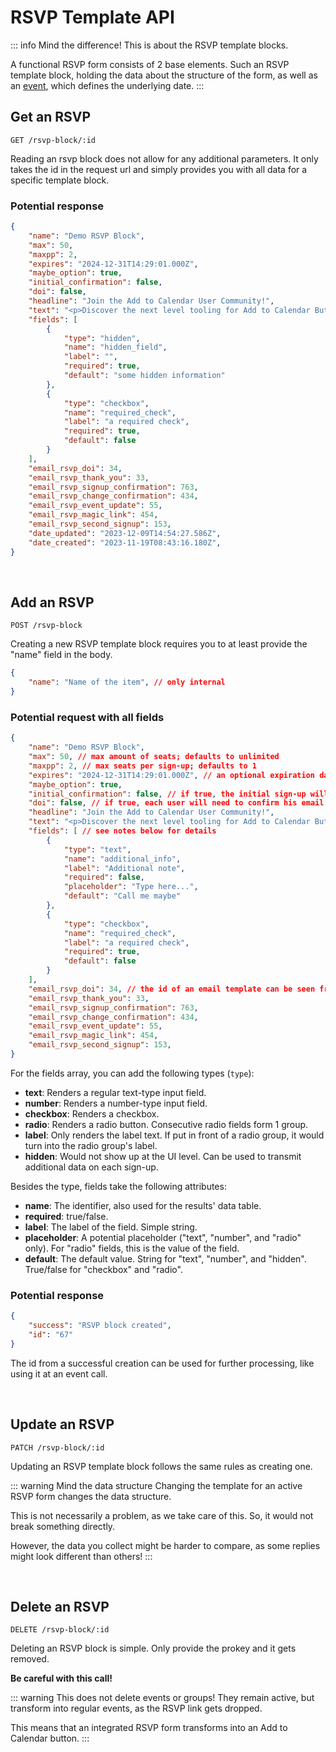 
# RSVP Template API

::: info Mind the difference!
This is about the RSVP template blocks.

A functional RSVP form consists of 2 base elements. Such an RSVP template block, holding the data about the structure of the form, as well as an [event](/api/events.html), which defines the underlying date.
:::

## Get an RSVP

```
GET /rsvp-block/:id
```

Reading an rsvp block does not allow for any additional parameters. It only takes the id in the request url and simply provides you with all data for a specific template block.

### Potential response

```json
{
    "name": "Demo RSVP Block",
    "max": 50,
    "maxpp": 2,
    "expires": "2024-12-31T14:29:01.000Z",
    "maybe_option": true,
    "initial_confirmation": false,
    "doi": false,
    "headline": "Join the Add to Calendar User Community!",
    "text": "<p>Discover the next level tooling for Add to Calendar Buttons, RSVP, and more. <strong>Made for you! </strong>🫵</p>",
    "fields": [
        {
            "type": "hidden",
            "name": "hidden_field",
            "label": "",
            "required": true,
            "default": "some hidden information"
        },
        {
            "type": "checkbox",
            "name": "required_check",
            "label": "a required check",
            "required": true,
            "default": false
        }
    ],
    "email_rsvp_doi": 34,
    "email_rsvp_thank_you": 33,
    "email_rsvp_signup_confirmation": 763,
    "email_rsvp_change_confirmation": 434,
    "email_rsvp_event_update": 55,
    "email_rsvp_magic_link": 454,
    "email_rsvp_second_signup": 153,
    "date_updated": "2023-12-09T14:54:27.586Z",
    "date_created": "2023-11-19T08:43:16.180Z",
}
```

<br />

## Add an RSVP

```
POST /rsvp-block
```

Creating a new RSVP template block requires you to at least provide the "name" field in the body.

```json
{
    "name": "Name of the item", // only internal
}
```

### Potential request with all fields

```json
{
    "name": "Demo RSVP Block",
    "max": 50, // max amount of seats; defaults to unlimited
    "maxpp": 2, // max seats per sign-up; defaults to 1
    "expires": "2024-12-31T14:29:01.000Z", // an optional expiration date as ISO 8601 UTC datetime
    "maybe_option": true,
    "initial_confirmation": false, // if true, the initial sign-up will always be "confirmed"
    "doi": false, // if true, each user will need to confirm his email
    "headline": "Join the Add to Calendar User Community!",
    "text": "<p>Discover the next level tooling for Add to Calendar Buttons, RSVP, and more. <strong>Made for you! </strong>🫵</p>", // allowing for <p>, <strong>, <em>, <u>, <h1>, <h2>, <h3>, <h4>, <ul>, <ol>, <li>, <a>
    "fields": [ // see notes below for details
        {
            "type": "text",
            "name": "additional_info",
            "label": "Additional note",
            "required": false,
            "placeholder": "Type here...",
            "default": "Call me maybe"
        },
        {
            "type": "checkbox",
            "name": "required_check",
            "label": "a required check",
            "required": true,
            "default": false
        }
    ],
    "email_rsvp_doi": 34, // the id of an email template can be seen from the url, when opening it in the web app
    "email_rsvp_thank_you": 33,
    "email_rsvp_signup_confirmation": 763,
    "email_rsvp_change_confirmation": 434,
    "email_rsvp_event_update": 55,
    "email_rsvp_magic_link": 454,
    "email_rsvp_second_signup": 153,
}
```

For the fields array, you can add the following types (`type`):
* **text**: Renders a regular text-type input field.
* **number**: Renders a number-type input field.
* **checkbox**: Renders a checkbox.
* **radio**: Renders a radio button. Consecutive radio fields form 1 group.
* **label**: Only renders the label text. If put in front of a radio group, it would turn into the radio group's label.
* **hidden**: Would not show up at the UI level. Can be used to transmit additional data on each sign-up.

Besides the type, fields take the following attributes:
* **name**: The identifier, also used for the results' data table.
* **required**: true/false.
* **label**: The label of the field. Simple string.
* **placeholder**: A potential placeholder ("text", "number", and "radio" only). For "radio" fields, this is the value of the field.
* **default**: The default value. String for "text", "number", and "hidden". True/false for "checkbox" and "radio".

### Potential response

```json
{
    "success": "RSVP block created",
    "id": "67"
}
```

The id from a successful creation can be used for further processing, like using it at an event call.

<br />

## Update an RSVP

```
PATCH /rsvp-block/:id
```

Updating an RSVP template block follows the same rules as creating one.

::: warning Mind the data structure
Changing the template for an active RSVP form changes the data structure.

This is not necessarily a problem, as we take care of this. So, it would not break something directly.

However, the data you collect might be harder to compare, as some replies might look different than others!
:::

<br />

## Delete an RSVP

```
DELETE /rsvp-block/:id
```

Deleting an RSVP block is simple. Only provide the prokey and it gets removed.

**Be careful with this call!**

::: warning This does not delete events or groups!
They remain active, but transform into regular events, as the RSVP link gets dropped.

This means that an integrated RSVP form transforms into an Add to Calendar button.
:::
